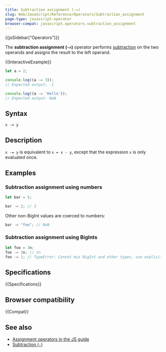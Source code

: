 ```yaml
---
title: Subtraction assignment (-=)
slug: Web/JavaScript/Reference/Operators/Subtraction_assignment
page-type: javascript-operator
browser-compat: javascript.operators.subtraction_assignment
---
```


{{jsSidebar("Operators")}}

The **subtraction assignment (`-=`)** operator performs [subtraction](/en-US/docs/Web/JavaScript/Reference/Operators/Subtraction) on the two operands and assigns the result to the left operand.

{{InteractiveExample}}

```js interactive-example
let a = 2;

console.log((a -= 3));
// Expected output: -1

console.log((a -= 'Hello'));
// Expected output: NaN

```

## Syntax

```js-nolint
x -= y
```

## Description

`x -= y` is equivalent to `x = x - y`, except that the expression `x` is only evaluated once.

## Examples

### Subtraction assignment using numbers

```js
let bar = 5;

bar -= 2; // 3
```

Other non-BigInt values are coerced to numbers:

```js
bar -= "foo"; // NaN
```

### Subtraction assignment using BigInts

```js
let foo = 3n;
foo -= 2n; // 1n
foo -= 1; // TypeError: Cannot mix BigInt and other types, use explicit conversions
```

## Specifications

{{Specifications}}

## Browser compatibility

{{Compat}}

## See also

- [Assignment operators in the JS guide](/en-US/docs/Web/JavaScript/Guide/Expressions_and_operators#assignment_operators)
- [Subtraction (`-`)](/en-US/docs/Web/JavaScript/Reference/Operators/Subtraction)

